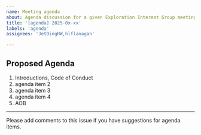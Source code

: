 ```yaml
---
name: Meeting agenda
about: Agenda discussion for a given Exploration Interest Group meeting
title: '[agenda] 2025-0x-xx'
labels: 'agenda'
assignees: 'JetDingHW,hlflanagan'

---
```


## Proposed Agenda

1. Introductions, Code of Conduct
1. agenda item 2
1. agenda item 3
1. agenda item 4
1. AOB

---

Please add comments to this issue if you have suggestions for agenda items.
